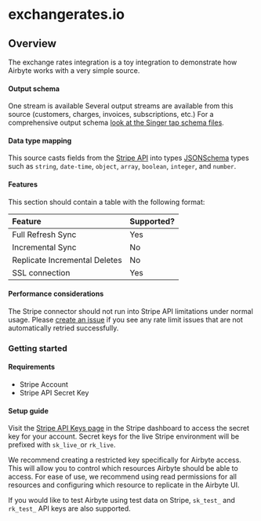 # exchangerates.io

## Overview

The exchange rates integration is a toy integration to demonstrate how Airbyte works with a very simple source.

#### Output schema

One stream is available Several output streams are available from this source \(customers, charges, invoices, subscriptions, etc.\) For a comprehensive output schema [look at the Singer tap schema files](https://github.com/singer-io/tap-stripe/tree/master/tap_stripe/schemas).

#### Data type mapping

This source casts fields from the [Stripe API](https://stripe.com/docs/api) into types [JSONSchema](https://json-schema.org/understanding-json-schema/reference/index.html) types such as `string`, `date-time`, `object`, `array`, `boolean`, `integer`, and `number`.

#### Features

This section should contain a table with the following format:

| Feature | Supported? |
| :--- | :--- |
| Full Refresh Sync | Yes |
| Incremental Sync | No |
| Replicate Incremental Deletes | No |
| SSL connection | Yes |

#### Performance considerations

The Stripe connector should not run into Stripe API limitations under normal usage. Please [create an issue](https://github.com/airbytehq/airbyte/issues) if you see any rate limit issues that are not automatically retried successfully.

### Getting started

#### Requirements

* Stripe Account
* Stripe API Secret Key

#### Setup guide

Visit the [Stripe API Keys page](https://dashboard.stripe.com/apikeys) in the Stripe dashboard to access the secret key for your account. Secret keys for the live Stripe environment will be prefixed with `sk_live_`or `rk_live`.

We recommend creating a restricted key specifically for Airbyte access. This will allow you to control which resources Airbyte should be able to access. For ease of use, we recommend using read permissions for all resources and configuring which resource to replicate in the Airbyte UI.

If you would like to test Airbyte using test data on Stripe, `sk_test_` and `rk_test_` API keys are also supported.

